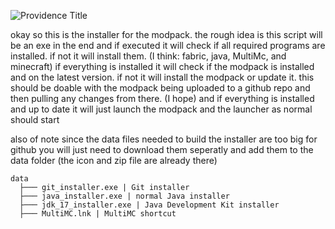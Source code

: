 ![Providence Title](https://github.com/Fightingpa1n/Providence_EmberForge/assets/161228185/211d844a-cdca-4e26-b3e0-da48701d2712)

okay so this is the installer for the modpack.
the rough idea is this script will be an exe in the end and if executed it will check if all required programs are installed.
if not it will install them. (I think: fabric, java, MultiMc, and minecraft)
if everything is installed it will check if the modpack is installed and on the latest version.
if not it will install the modpack or update it.
this should be doable with the modpack being uploaded to a github repo and then pulling any changes from there. (I hope)
and if everything is installed and up to date it will just launch the modpack and the launcher as normal should start

also of note since the data files needed to build the installer are too big for github you will just need to download them seperatly and add them to the data folder (the icon and zip file are already there)

    data
      ├─── git_installer.exe | Git installer
      ├─── java_installer.exe | normal Java installer
      ├─── jdk_17_installer.exe | Java Development Kit installer
      ├─── MultiMC.lnk | MultiMC shortcut
    